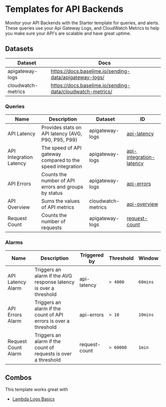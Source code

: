 # Templates for API Backends

Monitor your API Backends with the Starter template for queries, and alerts. These queries use your Api Gateway Logs, and CloudWatch Metrics to help you make sure your API's are scalable and have great uptime.

## Datasets

| Dataset | Docs  |
|---------|-------|
| apigateway-logs | https://docs.baselime.io/sending-data/apigateway-logs/ |
| cloudwatch-metrics | https://docs.baselime.io/sending-data/cloudwatch-metrics/ |

### Queries

| Name | Description | Dataset | ID |
|------|-------------|---------|----|
| API Latency | Provides stats on API latency (AVG, P90, P95, P99) | apigateway-logs | [api-latency](./api-latency.yml) |
| API Integration Latency | The speed of API gateway compared to the speed integration | apigateway-logs | [api-integration-latency](./api-integration-latency.yml)
| API Errors | Counts the number of API errors and groups by status | apigateway-logs | [api-errors](./errors.yml) |
| API Overview | Sums the values of API metrics | cloudwatch-metrics | [api-overview](./api-overview.yml) |
| Request Count | Counts the number of requests | apigateway-logs | [request-count](./request-count.yml) |

### Alarms

| Name | Description | Triggered by | Threshold | Window |
|------|-------------|-------------|----|----------|
| API Latency Alarm | Triggers an alarm if the AVG response latency is over a threshold | api-latency |  `> 4000` | `60mins` |
| API Errors Alarm | Triggers an alarm if the count of API errors is over a threshold | api-errors |  `> 10` | `10mins` |
| Request Count Alarm | Triggers an alarm if the count of requests is over a threshold | request-count |  `> 60000` | `1min` |


## Combos

This template works great with

* [Lambda Logs Basics](../lambda-logs-basics/)